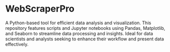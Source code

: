 # WebScraperPro
A Python-based tool for efficient data analysis and visualization. This repository features scripts and Jupyter notebooks using Pandas, Matplotlib, and Seaborn to streamline data processing and insights. Ideal for data scientists and analysts seeking to enhance their workflow and present data effectively.
